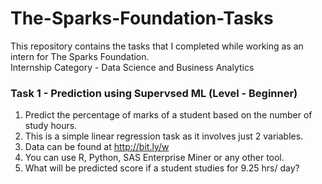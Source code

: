 # The-Sparks-Foundation-Tasks
This repository contains the tasks that I completed while working as an intern for The Sparks Foundation.  
Internship Category - Data Science and Business Analytics  
### Task 1 - Prediction using Supervsed ML (Level - Beginner)

1. Predict the percentage of marks of a student based on the number of study hours.  
2. This is a simple linear regression task as it involves just 2 variables.  
3. Data can be found at http://bit.ly/w  
4. You can use R, Python, SAS Enterprise Miner or any other tool.  
5. What will be predicted score if a student studies for 9.25 hrs/ day?
